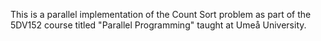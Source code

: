 This is a parallel implementation of the Count Sort problem as part of the 5DV152 course titled "Parallel Programming" taught at Umeå University.

